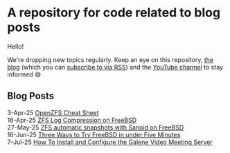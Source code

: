 # A repository for code related to blog posts

Hello!

We're dropping new topics regularly. Keep an eye on this repository, [the blog](https://freebsdfoundation.org/blog) (which you can [subscribe to via RSS](https://freebsdfoundation.org/feed/)) and the [YouTube channel](https://www.youtube.com/@FreeBSDProject) to stay informed 😄

## Blog Posts

3-Apr-25 [OpenZFS Cheat Sheet](https://freebsdfoundation.org/blog/openzfs-cheat-sheet)  
16-Apr-25 [ZFS Log Compression on FreeBSD](https://freebsdfoundation.org/blog/zfs-log-compression-on-freebsd)  
27-May-25 [ZFS automatic snapshots with Sanoid on FreeBSD](https://freebsdfoundation.org/blog/zfs-automatic-snapshots-with-sanoid-on-freebsd/)  
16-Jun-25 [Three Ways to Try FreeBSD in under Five Minutes](https://freebsdfoundation.org/blog/three-ways-to-try-freebsd-in-under-five-minutes)  
7-Jul-25 [How To Install and Configure the Galene Video Meeting Server](https://freebsdfoundation.org/blog/how-to-install-and-configure-the-galene-video-meeting-server-on-freebsd/)
